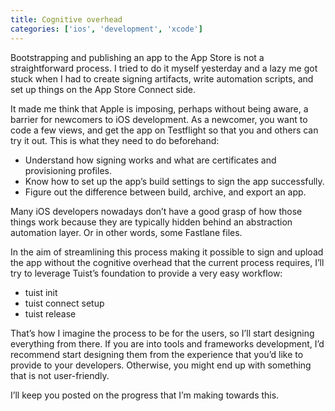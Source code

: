 ```yaml
---
title: Cognitive overhead
categories: ['ios', 'development', 'xcode']
---
```


Bootstrapping and publishing an app to the App Store is not a straightforward process. I tried to do it myself yesterday and a lazy me got stuck when I had to create signing artifacts, write automation scripts, and set up things on the App Store Connect side.

It made me think that Apple is imposing, perhaps without being aware, a barrier for newcomers to iOS development. As a newcomer, you want to code a few views, and get the app on Testflight so that you and others can try it out. This is what they need to do beforehand:

- Understand how signing works and what are certificates and provisioning profiles.
- Know how to set up the app’s build settings to sign the app successfully.
- Figure out the difference between build, archive, and export an app.

Many iOS developers nowadays don’t have a good grasp of how those things work because they are typically hidden behind an abstraction automation layer. Or in other words, some Fastlane files.

In the aim of streamlining this process making it possible to sign and upload the app without the cognitive overhead that the current process requires, I’ll try to leverage Tuist’s foundation to provide a very easy workflow:

- tuist init
- tuist connect setup
- tuist release

That’s how I imagine the process to be for the users, so I’ll start designing everything from there.
If you are into tools and frameworks development, I’d recommend start designing them from the experience that you’d like to provide to your developers. Otherwise, you might end up with something that is not user-friendly.

I’ll keep you posted on the progress that I’m making towards this.
